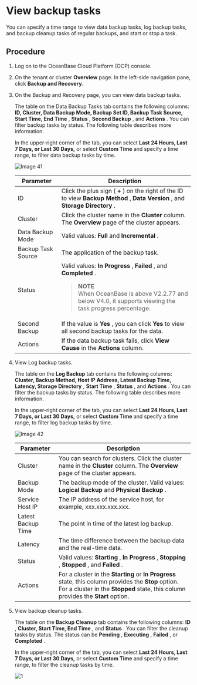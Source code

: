 # View backup tasks

You can specify a time range to view data backup tasks, log backup tasks, and backup cleanup tasks of regular backups, and start or stop a task.

## Procedure

1. Log on to the OceanBase Cloud Platform (OCP) console.

2. On the tenant or cluster **Overview** page. In the left-side navigation pane, click **Backup and Recovery**.

3. On the Backup and Recovery page, you can view data backup tasks.

    The table on the Data Backup Tasks tab contains the following columns: **ID, Cluster, Data Backup Mode, Backup Set ID, Backup Task Source, Start Time, End Time** , **Status** , **Second Backup** , and **Actions** . You can filter backup tasks by status. The following table describes more information.

    In the upper-right corner of the tab, you can select **Last 24 Hours, Last 7 Days, or Last 30 Days,** or select **Custom Time** and specify a time range, to filter data backup tasks by time.

    ![Image 41](https://obbusiness-private.oss-cn-shanghai.aliyuncs.com/doc/img/ocp/401/%E7%A7%9F%E6%88%B7%E7%BA%A7-%E6%95%B0%E6%8D%AE%E5%A4%87%E4%BB%BD.png)

    |     Parameter      |                                                           Description                                                           |
    |--------------------|---------------------------------------------------------------------------------------------------------------------------------|
    | ID                 | Click the plus sign ( **+** ) on the right of the ID to view **Backup Method** , **Data Version** , and **Storage Directory** . |
    | Cluster            | Click the cluster name in the **Cluster** column. The **Overview** page of the cluster appears.                                 |
    | Data Backup Mode   | Valid values: **Full** and **Incremental** .                                                                                    |
    | Backup Task Source | The application of the backup task.                                                                                             |
    | Status             | Valid values: **In Progress** , **Failed** , and **Completed** . <blockquote>**NOTE**</br>When OceanBase is above V2.2.77 and below V4.0, it supports viewing the task progress percentage.</blockquote>                                                               |
    | Second Backup      | If the value is **Yes** , you can click **Yes** to view all second backup tasks for the data.                                   |
    | Actions            | If the data backup task fails, click **View Cause** in the **Actions** column.                                                  |

4. View Log backup tasks.

    The table on the **Log Backup** tab contains the following columns: **Cluster, Backup Method, Host IP Address, Latest Backup Time, Latency, Storage Directory** , **Start Time** , **Status** , and **Actions** . You can filter the backup tasks by status. The following table describes more information.

    In the upper-right corner of the tab, you can select **Last 24 Hours, Last 7 Days, or Last 30 Days,** or select **Custom Time** and specify a time range, to filter log backup tasks by time.

    ![Image 42](https://obbusiness-private.oss-cn-shanghai.aliyuncs.com/doc/img/ocp/401/%E7%A7%9F%E6%88%B7%E7%BA%A7-%E6%97%A5%E5%BF%97%E5%A4%87%E4%BB%BD.png)

    |     Parameter      |                                                                                       Description                                                                                        |
    |--------------------|------------------------------------------------------------------------------------------------------------------------------------------------------------------------------------------|
    | Cluster            | You can search for clusters. Click the cluster name in the **Cluster** column. The **Overview** page of the cluster appears.                                                             |
    | Backup Mode        | The backup mode of the cluster. Valid values: **Logical Backup** and **Physical Backup** .                                                                                               |
    | Service Host IP    | The IP address of the service host, for example, xxx.xxx.xxx.xxx.                                                                                                                            |
    | Latest Backup Time | The point in time of the latest log backup.                                                                                                                                              |
    | Latency            | The time difference between the backup data and the real-time data.                                                                                                                      |
    | Status             | Valid values: **Starting** , **In Progress** , **Stopping** , **Stopped** , and **Failed** .                                                                                             |
    | Actions            | For a cluster in the **Starting** or **In Progress** state, this column provides the **Stop** option. For a cluster in the **Stopped** state, this column provides the **Start** option. |

5. View backup cleanup tasks.

    The table on the **Backup Cleanup** tab contains the following columns: **ID** , **Cluster, Start Time, End Time** , and **Status** . You can filter the cleanup tasks by status. The status can be **Pending** , **Executing** , **Failed** , or **Completed** .

    In the upper-right corner of the tab, you can select **Last 24 Hours, Last 7 Days, or Last 30 Days,** or select **Custom Time** and specify a time range, to filter the cleanup tasks by time.

    ![1](https://obbusiness-private.oss-cn-shanghai.aliyuncs.com/doc/img/ocp/401/%E7%A7%9F%E6%88%B7%E7%BA%A7-%E6%81%A2%E5%A4%8D%E4%BB%BB%E5%8A%A1.png)
